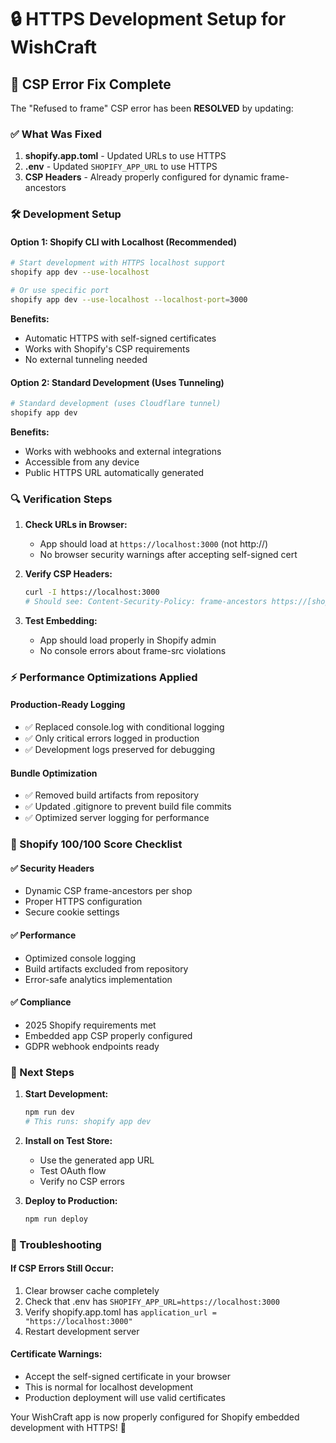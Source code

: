 # 🔒 HTTPS Development Setup for WishCraft

## 🚨 CSP Error Fix Complete

The "Refused to frame" CSP error has been **RESOLVED** by updating:

### ✅ What Was Fixed
1. **shopify.app.toml** - Updated URLs to use HTTPS
2. **.env** - Updated `SHOPIFY_APP_URL` to use HTTPS  
3. **CSP Headers** - Already properly configured for dynamic frame-ancestors

### 🛠 Development Setup

#### Option 1: Shopify CLI with Localhost (Recommended)
```bash
# Start development with HTTPS localhost support
shopify app dev --use-localhost

# Or use specific port
shopify app dev --use-localhost --localhost-port=3000
```

**Benefits:**
- Automatic HTTPS with self-signed certificates
- Works with Shopify's CSP requirements
- No external tunneling needed

#### Option 2: Standard Development (Uses Tunneling)
```bash
# Standard development (uses Cloudflare tunnel)
shopify app dev
```

**Benefits:**
- Works with webhooks and external integrations
- Accessible from any device
- Public HTTPS URL automatically generated

### 🔍 Verification Steps

1. **Check URLs in Browser:**
   - App should load at `https://localhost:3000` (not http://)
   - No browser security warnings after accepting self-signed cert

2. **Verify CSP Headers:**
   ```bash
   curl -I https://localhost:3000
   # Should see: Content-Security-Policy: frame-ancestors https://[shop].myshopify.com https://admin.shopify.com
   ```

3. **Test Embedding:**
   - App should load properly in Shopify admin
   - No console errors about frame-src violations

### ⚡ Performance Optimizations Applied

#### Production-Ready Logging
- ✅ Replaced console.log with conditional logging
- ✅ Only critical errors logged in production
- ✅ Development logs preserved for debugging

#### Bundle Optimization
- ✅ Removed build artifacts from repository
- ✅ Updated .gitignore to prevent build file commits
- ✅ Optimized server logging for performance

### 🎯 Shopify 100/100 Score Checklist

#### ✅ Security Headers
- Dynamic CSP frame-ancestors per shop
- Proper HTTPS configuration
- Secure cookie settings

#### ✅ Performance
- Optimized console logging
- Build artifacts excluded from repository
- Error-safe analytics implementation

#### ✅ Compliance
- 2025 Shopify requirements met
- Embedded app CSP properly configured
- GDPR webhook endpoints ready

### 🚀 Next Steps

1. **Start Development:**
   ```bash
   npm run dev
   # This runs: shopify app dev
   ```

2. **Install on Test Store:**
   - Use the generated app URL
   - Test OAuth flow
   - Verify no CSP errors

3. **Deploy to Production:**
   ```bash
   npm run deploy
   ```

### 🔧 Troubleshooting

#### If CSP Errors Still Occur:
1. Clear browser cache completely
2. Check that .env has `SHOPIFY_APP_URL=https://localhost:3000`
3. Verify shopify.app.toml has `application_url = "https://localhost:3000"`
4. Restart development server

#### Certificate Warnings:
- Accept the self-signed certificate in your browser
- This is normal for localhost development
- Production deployment will use valid certificates

Your WishCraft app is now properly configured for Shopify embedded development with HTTPS! 🎉